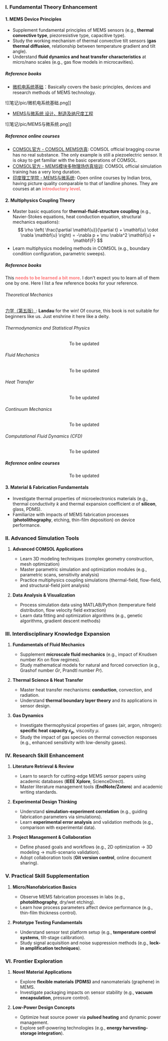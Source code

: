 ### **I. Fundamental Theory Enhancement**

#### **1. MEMS Device Principles**  
   - Supplement fundamental principles of MEMS sensors (e.g., **thermal convective type**, piezoresistive type, capacitive type).  
   - Study the working mechanism of thermal convective tilt sensors (**gas thermal diffusion**, relationship between temperature gradient and tilt angle).  
   - Understand **fluid dynamics and heat transfer characteristics** at micro/nano scales (e.g., gas flow models in microcavities).  

##### Reference books

- [微机电系统基础](https://vip.123pan.cn/1823290578/13344311)：Basically covers the basic principles, devices and research methods of MEMS technology.

![[笔记/pic/微机电系统基础.png]]  

- [MEMS与微系统 设计、制造及纳尺度工程](https://vip.123pan.cn/1823290578/13345052)

![[笔记/pic/MEMS与微系统.png]]  

##### Reference online courses

- [COMSOL官方 - COMSOL MEMS仿真](https://www.bilibili.com/video/BV1L7411L7DL/?spm_id_from=333.337.search-card.all.click): COMSOL official bragging course has no real substance. The only example is still a piezoelectric sensor. It is okay to get familiar with the basic operations of COMSOL.
- [COMSOL官方 - MEMS模块多物理场仿真培训](https://www.bilibili.com/video/BV14Z4y1s7ec/?spm_id_from=333.337.search-card.all.click): COMSOL official simulation training has a very long duration.
- [印度理工学院 - MEMS与微系统](https://www.bilibili.com/video/BV1CK4y1K7u3/?spm_id_from=333.337.search-card.all.click): Open online courses by Indian bros, having picture quality comparable to that of landline phones. They are courses at an <span style="font-weight:bold; color:rgb(254, 118, 120)">introductory level</span>.

#### 2. **Multiphysics Coupling Theory**  
   - Master basic equations for **thermal-fluid-structure coupling** (e.g., Navier-Stokes equations, heat conduction equation, structural mechanics equations):  
     $$  
     \rho \left( \frac{\partial \mathbf{u}}{\partial t} + \mathbf{u} \cdot \nabla \mathbf{u} \right) = -\nabla p + \mu \nabla^2 \mathbf{u} + \mathbf{F}  
     $$  
   - Learn multiphysics modeling methods in COMSOL (e.g., boundary condition configuration, parametric sweeps).  

##### Reference books

This <span style="font-weight:bold; color:rgb(254, 118, 120)">needs to be learned a bit more</span>. I don't expect you to learn all of them one by one. Here I list a few reference books for your reference.

###### Theoretical Mechanics

[力学（第五版）](https://vip.123pan.cn/1823290578/13347645): **Landau** for the win! Of course, this book is not suitable for beginners like us. Just enshrine it here like a deity.

###### Thermodynamics and Statistical Physics

<center>To be updated</center>

###### Fluid Mechanics

<center>To be updated</center>

###### Heat Transfer

<center>To be updated</center>

###### Continuum Mechanics

<center>To be updated</center>

###### Computational Fluid Dynamics (CFD)

<center>To be updated</center>

##### Reference online courses

<center>To be updated</center>

#### 3. **Material & Fabrication Fundamentals**  
   - Investigate thermal properties of microelectronics materials (e.g., thermal conductivity $k$ and thermal expansion coefficient $\alpha$ of **silicon**, glass, PDMS).  
   - Familiarize with impacts of MEMS fabrication processes (**photolithography**, etching, thin-film deposition) on device performance.

### **II. Advanced Simulation Tools**  

1. **Advanced COMSOL Applications**  
   - Learn 3D modeling techniques (complex geometry construction, mesh optimization)  
   - Master parametric simulation and optimization modules (e.g., parametric scans, sensitivity analysis)  
   - Practice multiphysics coupling simulations (thermal-field, flow-field, and structural-field joint analysis)  

2. **Data Analysis & Visualization**  
   - Process simulation data using MATLAB/Python (temperature field distribution, flow velocity field extraction)  
   - Learn data fitting and optimization algorithms (e.g., genetic algorithms, gradient descent methods)


### **III. Interdisciplinary Knowledge Expansion**  

1. **Fundamentals of Fluid Mechanics**  
   - Supplement **microscale fluid mechanics** (e.g., impact of Knudsen number $Kn$ on flow regimes).  
   - Study mathematical models for natural and forced convection (e.g., Grashof number $Gr$, Prandtl number $Pr$).  

2. **Thermal Science & Heat Transfer**  
   - Master heat transfer mechanisms: **conduction**, convection, and radiation.  
   - Understand **thermal boundary layer theory** and its applications in sensor design.  

3. **Gas Dynamics**  
   - Investigate thermophysical properties of gases (air, argon, nitrogen): **specific heat capacity $c_p$**, viscosity $\mu$.  
   - Study the impact of gas species on thermal convection responses (e.g., enhanced sensitivity with low-density gases).   

### **IV. Research Skill Enhancement**  

1. **Literature Retrieval & Review**  
   - Learn to search for cutting-edge MEMS sensor papers using academic databases (**IEEE Xplore**, ScienceDirect).  
   - Master literature management tools (**EndNote/Zotero**) and academic writing standards.  

2. **Experimental Design Thinking**  
   - Understand **simulation-experiment correlation** (e.g., guiding fabrication parameters via simulations).  
   - Learn **experimental error analysis** and validation methods (e.g., comparison with experimental data).  

3. **Project Management & Collaboration**  
   - Define phased goals and workflows (e.g., 2D optimization → 3D modeling → multi-scenario validation).  
   - Adopt collaboration tools (**Git version control**, online document sharing).  


### **V. Practical Skill Supplementation**  

1. **Micro/Nanofabrication Basics**  
   - Observe MEMS fabrication processes in labs (e.g., **photolithography**, dry/wet etching).  
   - Learn how process parameters affect device performance (e.g., thin-film thickness control).  

2. **Prototype Testing Fundamentals**  
   - Understand sensor test platform setup (e.g., **temperature control systems**, tilt-stage calibration).  
   - Study signal acquisition and noise suppression methods (e.g., **lock-in amplification techniques**).  


### **VI. Frontier Exploration**  

1. **Novel Material Applications**  
   - Explore **flexible materials (PDMS)** and nanomaterials (graphene) in MEMS.  
   - Investigate packaging impacts on sensor stability (e.g., **vacuum encapsulation**, pressure control).  

2. **Low-Power Design Concepts**  
   - Optimize heat source power via **pulsed heating** and dynamic power management.  
   - Explore self-powering technologies (e.g., **energy harvesting-storage integration**).  
